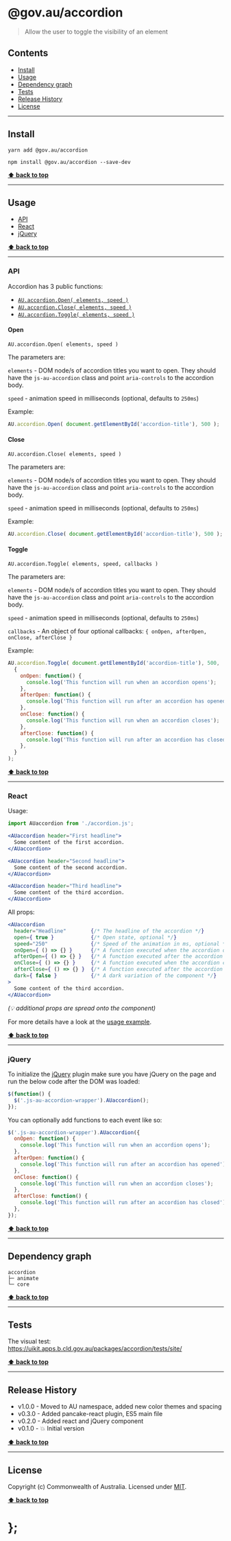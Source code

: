 @gov.au/accordion
============

> Allow the user to toggle the visibility of an element


## Contents

* [Install](#install)
* [Usage](#usage)
* [Dependency graph](#dependency-graph)
* [Tests](#tests)
* [Release History](#release-history)
* [License](#license)


----------------------------------------------------------------------------------------------------------------------------------------------------------------


## Install


```shell
yarn add @gov.au/accordion
```

```shell
npm install @gov.au/accordion --save-dev
```


**[⬆ back to top](#contents)**


----------------------------------------------------------------------------------------------------------------------------------------------------------------


## Usage


* [API](#api)
* [React](#react)
* [jQuery](#jquery)


**[⬆ back to top](#contents)**


----------------------------------------------------------------------------------------------------------------------------------------------------------------

### API


Accordion has 3 public functions:

- [`AU.accordion.Open( elements, speed )`](#open)
- [`AU.accordion.Close( elements, speed )`](#close)
- [`AU.accordion.Toggle( elements, speed )`](#toggle)


#### Open

`AU.accordion.Open( elements, speed )`

The parameters are:

`elements` - DOM node/s of accordion titles you want to open. They should have the `js-au-accordion` class and point `aria-controls` to the accordion body.

`speed` - animation speed in milliseconds (optional, defaults to `250ms`)

Example:

```js
AU.accordion.Open( document.getElementById('accordion-title'), 500 );
```


#### Close

`AU.accordion.Close( elements, speed )`

The parameters are:

`elements` - DOM node/s of accordion titles you want to open. They should have the `js-au-accordion` class and point `aria-controls` to the accordion body.

`speed` - animation speed in milliseconds (optional, defaults to `250ms`)

Example:

```js
AU.accordion.Close( document.getElementById('accordion-title'), 500 );
```


#### Toggle

`AU.accordion.Toggle( elements, speed, callbacks )`

The parameters are:

`elements` - DOM node/s of accordion titles you want to open. They should have the `js-au-accordion` class and point `aria-controls` to the accordion body.

`speed` - animation speed in milliseconds (optional, defaults to `250ms`)

`callbacks` - An object of four optional callbacks: `{ onOpen, afterOpen, onClose, afterClose }`

Example:

```js
AU.accordion.Toggle( document.getElementById('accordion-title'), 500,
  {
    onOpen: function() {
      console.log('This function will run when an accordion opens');
    },
    afterOpen: function() {
      console.log('This function will run after an accordion has opened');
    },
    onClose: function() {
      console.log('This function will run when an accordion closes');
    },
    afterClose: function() {
      console.log('This function will run after an accordion has closed');
    },
  }
);
```


**[⬆ back to top](#contents)**


----------------------------------------------------------------------------------------------------------------------------------------------------------------


### React

Usage:

```jsx
import AUaccordion from './accordion.js';

<AUaccordion header="First headline">
  Some content of the first accordion.
</AUaccordion>

<AUaccordion header="Second headline">
  Some content of the second accordion.
</AUaccordion>

<AUaccordion header="Third headline">
  Some content of the third accordion.
</AUaccordion>
```

All props:

```jsx
<AUaccordion
  header="Headline"        {/* The headline of the accordion */}
  open={ true }            {/* Open state, optional */}
  speed="250"              {/* Speed of the animation in ms, optional */}
  onOpen={ () => {} }      {/* A function executed when the accordion opens, optional */}
  afterOpen={ () => {} }   {/* A function executed after the accordion opened, optional */}
  onClose={ () => {} }     {/* A function executed when the accordion closes, optional */}
  afterClose={ () => {} }  {/* A function executed after the accordion opened, optional */}
  dark={ false }           {/* A dark variation of the component */}
>
  Some content of the third accordion.
</AUaccordion>
```
_(💡 additional props are spread onto the component)_

For more details have a look at the [usage example](https://github.com/govau/uikit/tree/master/packages/accordion/tests/react/index.js).


**[⬆ back to top](#contents)**


----------------------------------------------------------------------------------------------------------------------------------------------------------------


### jQuery

To initialize the [jQuery](https://jquery.com/) plugin make sure you have jQuery on the page and run the below code after the DOM was loaded:

```js
$(function() {
  $('.js-au-accordion-wrapper').AUaccordion();
});
```

You can optionally add functions to each event like so:

```js
$('.js-au-accordion-wrapper').AUaccordion({
  onOpen: function() {
    console.log('This function will run when an accordion opens');
  },
  afterOpen: function() {
    console.log('This function will run after an accordion has opened');
  },
  onClose: function() {
    console.log('This function will run when an accordion closes');
  },
  afterClose: function() {
    console.log('This function will run after an accordion has closed');
  },
});
```


**[⬆ back to top](#contents)**


----------------------------------------------------------------------------------------------------------------------------------------------------------------


## Dependency graph

```shell
accordion
├─ animate
└─ core
```


**[⬆ back to top](#contents)**


----------------------------------------------------------------------------------------------------------------------------------------------------------------


## Tests

The visual test: https://uikit.apps.b.cld.gov.au/packages/accordion/tests/site/


**[⬆ back to top](#contents)**


----------------------------------------------------------------------------------------------------------------------------------------------------------------


## Release History

* v1.0.0 - Moved to AU namespace, added new color themes and spacing
* v0.3.0 - Added pancake-react plugin, ES5 main file
* v0.2.0 - Added react and jQuery component
* v0.1.0 - 💥 Initial version


**[⬆ back to top](#contents)**


----------------------------------------------------------------------------------------------------------------------------------------------------------------


## License

Copyright (c) Commonwealth of Australia.
Licensed under [MIT](https://raw.githubusercontent.com/govau/uikit/packages/core/master/LICENSE).


**[⬆ back to top](#contents)**

# };
